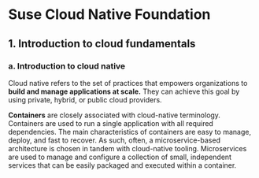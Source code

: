 # Suse Cloud Native Foundation
## 1. Introduction to cloud fundamentals
### a. Introduction to cloud native
Cloud native refers to the set of practices that empowers organizations to <b>build and manage applications at scale.</b> 
They can achieve this goal by using private, hybrid, or public  cloud providers.

<b>Containers</b> are closely associated with cloud-native terminology. Containers are used to run a single application with 
all required dependencies. The main characteristics of containers are easy to manage, deploy, and fast to recover. 
As such, often, a microservice-based architecture is chosen in tandem with cloud-native tooling. Microservices are used
to manage and configure a collection of small, independent services that can be easily packaged and executed within a container.